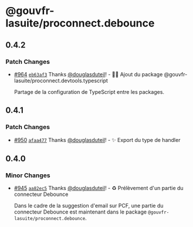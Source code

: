 # @gouvfr-lasuite/proconnect.debounce

## 0.4.2

### Patch Changes

- [#964](https://github.com/numerique-gouv/moncomptepro/pull/964) [`eb63af3`](https://github.com/numerique-gouv/moncomptepro/commit/eb63af3bf33139adece820c1cfadf3ee387713f1) Thanks [@douglasduteil](https://github.com/douglasduteil)! - 🧑‍💻 Ajout du package @gouvfr-lasuite/proconnect.devtools.typescript

  Partage de la configuration de TypeScript entre les packages.

## 0.4.1

### Patch Changes

- [#950](https://github.com/numerique-gouv/moncomptepro/pull/950) [`afaa477`](https://github.com/numerique-gouv/moncomptepro/commit/afaa477911ce350c69daac8a5fef56329e31b906) Thanks [@douglasduteil](https://github.com/douglasduteil)! - ✨ Export du type de handler

## 0.4.0

### Minor Changes

- [#945](https://github.com/numerique-gouv/moncomptepro/pull/945) [`aa82ec5`](https://github.com/numerique-gouv/moncomptepro/commit/aa82ec57d314c9d82ce3ed13e62604d9c6825c63) Thanks [@douglasduteil](https://github.com/douglasduteil)! - ♻️ Prélèvement d'un partie du connecteur Debounce

  Dans le cadre de la suggestion d'email sur PCF, une partie du connecteur Debounce est maintenant dans le package `@gouvfr-lasuite/proconnect.debounce`.
